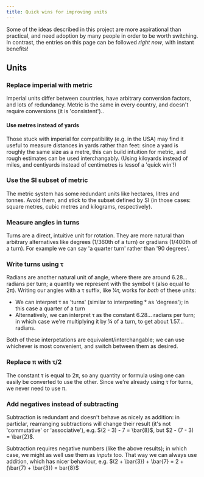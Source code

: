 ```yaml
---
title: Quick wins for improving units
---
```


Some of the ideas described in this project are more aspirational than
practical, and need adoption by many people in order to be worth switching. In
contrast, the entries on this page can be followed *right now*, with instant
benefits!

## Units ##

### Replace imperial with metric ###

Imperial units differ between countries, have arbitrary conversion factors, and
lots of redundancy. Metric is the same in every country, and doesn't require
conversions (it is 'consistent')..

#### Use metres instead of yards ####

Those stuck with imperial for compatibility (e.g. in the USA) may find it useful
to measure distances in yards rather than feet: since a yard is roughly the same
size as a metre, this can build intuition for metric, and rough estimates can be
used interchangably. (Using kiloyards instead of miles, and centiyards instead
of centimetres is lessof a 'quick win'!)

### Use the SI subset of metric ###

The metric system has some redundant units like hectares, litres and tonnes.
Avoid them, and stick to the subset defined by SI (in those cases: square
metres, cubic metres and kilograms, respectively).

### Measure angles in turns ###

Turns are a direct, intuitive unit for rotation. They are more natural than
arbitrary alternatives like degrees (1/360th of a turn) or gradians (1/400th of
a turn). For example we can say 'a quarter turn' rather than '90 degrees'.

### Write turns using τ ###

Radians are another natural unit of angle, where there are around 6.28… radians
per turn; a quantity we represent with the symbol τ (also equal to 2π). Writing
our angles with a τ suffix, like ¼τ, works for *both* of these units:

 - We can interpret τ as 'turns' (similar to interpreting ° as 'degrees'); in
   this case a quarter of a turn
 - Alternatively, we can interpret τ as the constant 6.28… radians per turn; in
   which case we're multiplying it by ¼ of a turn, to get about 1.57… radians.

Both of these interpetations are equivalent/interchangable; we can use whichever
is most convenient, and switch between them as desired.

### Replace π with τ/2 ###

The constant τ is equal to 2π, so any quantity or formula using one can easily
be converted to use the other. Since we're already using τ for turns, we never
need to use π.

### Add negatives instead of subtracting ###

Subtraction is redundant and doesn't behave as nicely as addition: in particlar,
rearranging subtractions will change their result (it's not 'commutative' or
'associative'), e.g. $(2 - 3) - 7 = \bar{8}$, but $2 - (7 - 3) = \bar{2}$.

Subtraction requires negative numbers (like the above results); in which case,
we might as well use them as *inputs* too. That way we can always use addition,
which has nicer behaviour, e.g.
$(2 + \bar{3}) + \bar{7} = 2 + (\bar{7} + \bar{3}) = bar{8}$
